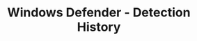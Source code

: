 ---
title: Windows Defender - Detection History
summary: 'Windows Defender'
keywords:
tags:
  - windows_program_execution
  - windows_file_knowledge
  - windows_defense_evasion
location: '<SYSTEMDRIVE>:\ProgramData\Microsoft\Windows Defender\Scans\History\Service\DetectionHistory\'
last_updated: 2024-01-31
sidebar: sidebar
permalink: windows_defender_support_logs.html
folder: windows
---